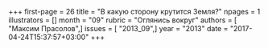 +++
first-page = 26
title = "В какую сторону крутится Земля?"
npages = 1
illustrators = []
month = "09"
rubric = "Оглянись вокруг"
authors = [ "Максим Прасолов",]
issues = [ "2013_09",]
year = "2013"
date = "2017-04-24T15:37:57+03:00"
+++

